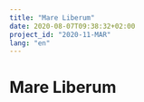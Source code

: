 ```yaml
---
title: "Mare Liberum"
date: 2020-08-07T09:38:32+02:00
project_id: "2020-11-MAR"
lang: "en"
---
```

# Mare Liberum